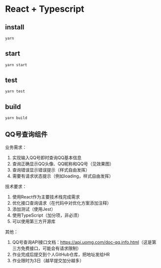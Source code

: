 # React + Typescript

## install

```bash
yarn
```

## start

```bash
yarn start
```

## test

```bash
yarn test
```

## build

```bash
yarn build
```

## QQ号查询组件

业务需求：

1. 实现输入QQ号即时查询QQ基本信息
2. 查询正确显示QQ头像、QQ昵称和QQ号（见效果图）
3. 查询错误显示错误提示（样式自由发挥）
4. 需要有请求状态提示（例如loading，样式自由发挥）

技术要求：

1. 使用React作为主要技术栈完成需求
2. 优化接口查询请求（在代码中对优化方案添加注释）
3. 添加测试（使用Jest）
4. 使用TypeScript（加分项，非必须）
5. 可以使用第三方开源库

其他：

1. QQ号查询API接口文档：<https://api.uomg.com/doc-qq.info.html>（这是第三方免费接口，可能会有请求限制）
2. 作业完成后提交到个人GitHub仓库，把地址发给HR
3. 作业限时为3日（越早提交加分越多）
